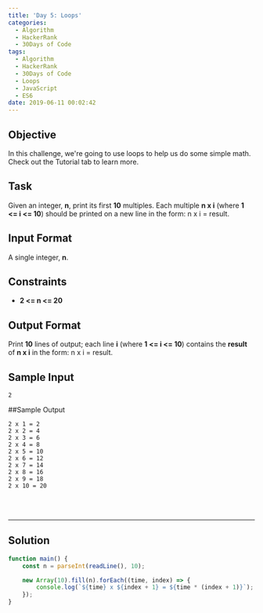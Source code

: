 ```yaml
---
title: 'Day 5: Loops'
categories:
  - Algorithm
  - HackerRank
  - 30Days of Code
tags:
  - Algorithm
  - HackerRank
  - 30Days of Code
  - Loops
  - JavaScript
  - ES6
date: 2019-06-11 00:02:42
---
```


## Objective

In this challenge, we're going to use loops to help us do some simple math. Check out the Tutorial tab to learn more.

<!-- more -->

## Task

Given an integer, **n**, print its first **10** multiples. Each multiple **n x i** (where **1 <= i <= 10**) should be printed on a new line in the form: n x i = result.


## Input Format

A single integer, **n**.

## Constraints
   
- **2 <= n <= 20**


## Output Format

Print **10** lines of output; each line **i** (where **1 <= i <= 10**) contains the **result** of **n x i** in the form: 
n x i = result.

## Sample Input

```
2
```


##Sample Output

```
2 x 1 = 2
2 x 2 = 4
2 x 3 = 6
2 x 4 = 8
2 x 5 = 10
2 x 6 = 12
2 x 7 = 14
2 x 8 = 16
2 x 9 = 18
2 x 10 = 20
```

<br/>
<br/>

---

## Solution

```javascript
function main() {
    const n = parseInt(readLine(), 10);

    new Array(10).fill(n).forEach((time, index) => {
        console.log(`${time} x ${index + 1} = ${time * (index + 1)}`);
    });
}
```
